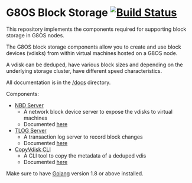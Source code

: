 # G8OS Block Storage [![Build Status](https://travis-ci.org/g8os/blockstor.svg?branch=master)](https://travis-ci.org/g8os/blockstor)

This repository implements the components required for supporting block storage in G8OS nodes.

The G8OS block storage components allow you to create and use block devices (vdisks) from within virtual machines hosted on a G8OS node.

A vdisk can be deduped, have various block sizes and depending on the underlying storage cluster, have different speed characteristics.

All documentation is in the [/docs](docs/SUMMARY.md) directory.

Components:
* [NBD Server](nbdserver/readme.md)
  - A network block device server to expose the vdisks to virtual machines
  - Documented [here](docs/nbd/nbd.md)
* [TLOG Server](tlog/readme.md)
  - A transaction log server to record block changes
  - Documented [here](docs/tlog/tlog.md)
* [CopyVdisk CLI](cmd/copyvdisk/readme.md)
  - A CLI tool to copy the metadata of a deduped vdis
  - Documented [here](docs/copyvdisk/copyvdisk.md)

Make sure to have [Golang](https://golang.org/) version 1.8 or above installed.
